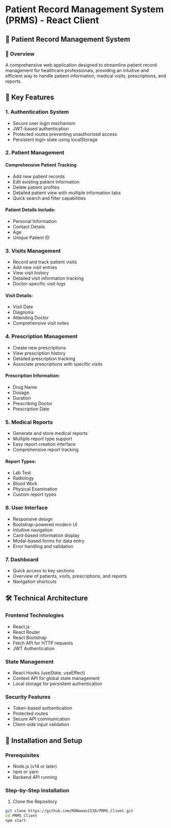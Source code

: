 # Patient Record Management System (PRMS) - React Client

## 🏥 Patient Record Management System

### 🌟 Overview
A comprehensive web application designed to streamline patient record management for healthcare professionals, providing an intuitive and efficient way to handle patient information, medical visits, prescriptions, and reports.

## 🚀 Key Features

### 1. Authentication System
- Secure user login mechanism
- JWT-based authentication
- Protected routes preventing unauthorized access
- Persistent login state using localStorage

### 2. Patient Management
#### Comprehensive Patient Tracking
- Add new patient records
- Edit existing patient information
- Delete patient profiles
- Detailed patient view with multiple information tabs
- Quick search and filter capabilities

#### Patient Details Include:
- Personal Information
- Contact Details
- Age
- Unique Patient ID

### 3. Visits Management
- Record and track patient visits
- Add new visit entries
- View visit history
- Detailed visit information tracking
- Doctor-specific visit logs

#### Visit Details:
- Visit Date
- Diagnosis
- Attending Doctor
- Comprehensive visit notes

### 4. Prescription Management
- Create new prescriptions
- View prescription history
- Detailed prescription tracking
- Associate prescriptions with specific visits

#### Prescription Information:
- Drug Name
- Dosage
- Duration
- Prescribing Doctor
- Prescription Date

### 5. Medical Reports
- Generate and store medical reports
- Multiple report type support
- Easy report creation interface
- Comprehensive report tracking

#### Report Types:
- Lab Test
- Radiology
- Blood Work
- Physical Examination
- Custom report types

### 6. User Interface
- Responsive design
- Bootstrap-powered modern UI
- Intuitive navigation
- Card-based information display
- Modal-based forms for data entry
- Error handling and validation

### 7. Dashboard
- Quick access to key sections
- Overview of patients, visits, prescriptions, and reports
- Navigation shortcuts

## 🛠 Technical Architecture

### Frontend Technologies
- React.js
- React Router
- React Bootstrap
- Fetch API for HTTP requests
- JWT Authentication

### State Management
- React Hooks (useState, useEffect)
- Context API for global state management
- Local storage for persistent authentication

### Security Features
- Token-based authentication
- Protected routes
- Secure API communication
- Client-side input validation

## 🔧 Installation and Setup

### Prerequisites
- Node.js (v14 or later)
- npm or yarn
- Backend API running

### Step-by-Step Installation

1. Clone the Repository
```bash
git clone https://github.com/MdNoman1538/PRMS_Client.git
cd PRMS_Client
npm start
